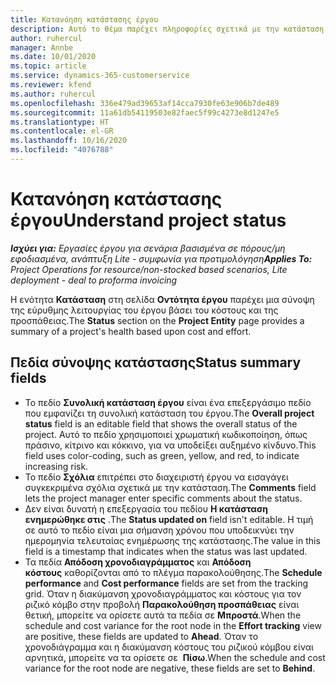 ```yaml
---
title: Κατανόηση κατάστασης έργου
description: Αυτό το θέμα παρέχει πληροφορίες σχετικά με την κατάσταση που εκχωρείται σε έργα στο Dynamics 365 Project Operations.
author: ruhercul
manager: Annbe
ms.date: 10/01/2020
ms.topic: article
ms.service: dynamics-365-customerservice
ms.reviewer: kfend
ms.author: ruhercul
ms.openlocfilehash: 336e479ad39653af14cca7930fe63e906b7de489
ms.sourcegitcommit: 11a61db54119503e82faec5f99c4273e8d1247e5
ms.translationtype: HT
ms.contentlocale: el-GR
ms.lasthandoff: 10/16/2020
ms.locfileid: "4076788"
---
```

# <a name="understand-project-status"></a><span data-ttu-id="3ec6c-103">Κατανόηση κατάστασης έργου</span><span class="sxs-lookup"><span data-stu-id="3ec6c-103">Understand project status</span></span>

<span data-ttu-id="3ec6c-104">_**Ισχύει για:** Εργασίες έργου για σενάρια βασισμένα σε πόρους/μη εφοδιασμένα, ανάπτυξη Lite - συμφωνία για προτιμολόγηση_</span><span class="sxs-lookup"><span data-stu-id="3ec6c-104">_**Applies To:** Project Operations for resource/non-stocked based scenarios, Lite deployment - deal to proforma invoicing_</span></span>


<span data-ttu-id="3ec6c-105">Η ενότητα **Κατάσταση** στη σελίδα **Οντότητα έργου** παρέχει μια σύνοψη της εύρυθμης λειτουργίας του έργου βάσει του κόστους και της προσπάθειας.</span><span class="sxs-lookup"><span data-stu-id="3ec6c-105">The **Status** section on the **Project Entity** page provides a summary of a project's health based upon cost and effort.</span></span>


## <a name="status-summary-fields"></a><span data-ttu-id="3ec6c-106">Πεδία σύνοψης κατάστασης</span><span class="sxs-lookup"><span data-stu-id="3ec6c-106">Status summary fields</span></span>

- <span data-ttu-id="3ec6c-107">Το πεδίο **Συνολική κατάσταση έργου** είναι ένα επεξεργάσιμο πεδίο που εμφανίζει τη συνολική κατάσταση του έργου.</span><span class="sxs-lookup"><span data-stu-id="3ec6c-107">The **Overall project status** field is an editable field that shows the overall status of the project.</span></span> <span data-ttu-id="3ec6c-108">Αυτό το πεδίο χρησιμοποιεί χρωματική κωδικοποίηση, όπως πράσινο, κίτρινο και κόκκινο, για να υποδείξει αυξημένο κίνδυνο.</span><span class="sxs-lookup"><span data-stu-id="3ec6c-108">This field uses color-coding, such as green, yellow, and red, to indicate increasing risk.</span></span> 
- <span data-ttu-id="3ec6c-109">Το πεδίο **Σχόλια** επιτρέπει στο διαχειριστή έργου να εισαγάγει συγκεκριμένα σχόλια σχετικά με την κατάσταση.</span><span class="sxs-lookup"><span data-stu-id="3ec6c-109">The **Comments** field lets the project manager enter specific comments about the status.</span></span> 
- <span data-ttu-id="3ec6c-110">Δεν είναι δυνατή η επεξεργασία του πεδίου **Η κατάσταση ενημερώθηκε στις** .</span><span class="sxs-lookup"><span data-stu-id="3ec6c-110">The **Status updated on** field isn't editable.</span></span> <span data-ttu-id="3ec6c-111">Η τιμή σε αυτό το πεδίο είναι μια σήμανση χρόνου που υποδεικνύει την ημερομηνία τελευταίας ενημέρωσης της κατάστασης.</span><span class="sxs-lookup"><span data-stu-id="3ec6c-111">The value in this field is a timestamp that indicates when the status was last updated.</span></span>
- <span data-ttu-id="3ec6c-112">Τα πεδία **Απόδοση χρονοδιαγράμματος** και **Απόδοση κόστους** καθορίζονται από το πλέγμα παρακολούθησης.</span><span class="sxs-lookup"><span data-stu-id="3ec6c-112">The **Schedule performance** and **Cost performance** fields are set from the tracking grid.</span></span> <span data-ttu-id="3ec6c-113">Όταν η διακύμανση χρονοδιαγράμματος και κόστους για τον ριζικό κόμβο στην προβολή **Παρακολούθηση προσπάθειας** είναι θετική, μπορείτε να ορίσετε αυτά τα πεδία σε **Μπροστά**.</span><span class="sxs-lookup"><span data-stu-id="3ec6c-113">When the schedule and cost variance for the root node in the **Effort tracking** view are positive, these fields are updated to **Ahead**.</span></span> <span data-ttu-id="3ec6c-114">Όταν το χρονοδιάγραμμα και η διακύμανση κόστους του ριζικού κόμβου είναι αρνητικά, μπορείτε να τα ορίσετε σε  **Πίσω**.</span><span class="sxs-lookup"><span data-stu-id="3ec6c-114">When the schedule and cost variance for the root node are negative, these fields are set to **Behind**.</span></span>
